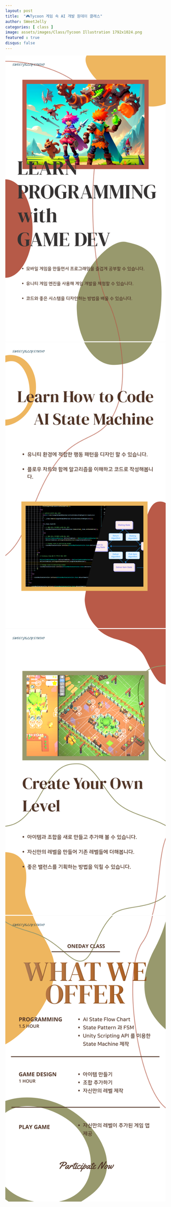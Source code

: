 ```yaml
---
layout: post
title:  "🎮Tycoon 게임 속 AI 개발 원데이 클래스"
author: SWeetJelly
categories: [ class ]
image: assets/images/Class/Tycoon Illustration 1792x1024.png
featured : true
disqus: false
---
```


<div class="section">
  <img src="/assets/images/Class/Tycoon Post 1.png" alt="Tycoon Post 1">
</div>
<div class="section">
  <img src="/assets/images/Class/Tycoon Post 2.png" alt="Tycoon Post 2">
</div>
<div class="section">
  <img src="/assets/images/Class/Tycoon Post 3.png" alt="Tycoon Post 3">
</div>
<div class="section">
  <img src="/assets/images/Class/Tycoon Post 4.png" alt="Tycoon Post 4">
</div>
